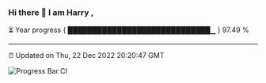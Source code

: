 ### Hi there 👋 I am Harry , 

⏳ Year progress { █████████████████████████████▁ } 97.49 %

---

⏰ Updated on Thu, 22 Dec 2022 20:20:47 GMT

![Progress Bar CI](https://github.com/duykhang68/duykhang68/workflows/Progress%20Bar%20CI/badge.svg)
